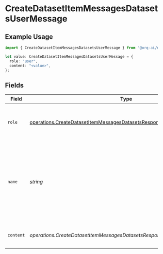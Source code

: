 # CreateDatasetItemMessagesDatasetsUserMessage

## Example Usage

```typescript
import { CreateDatasetItemMessagesDatasetsUserMessage } from "@orq-ai/node/models/operations";

let value: CreateDatasetItemMessagesDatasetsUserMessage = {
  role: "user",
  content: "<value>",
};
```

## Fields

| Field                                                                                                                                                                    | Type                                                                                                                                                                     | Required                                                                                                                                                                 | Description                                                                                                                                                              |
| ------------------------------------------------------------------------------------------------------------------------------------------------------------------------ | ------------------------------------------------------------------------------------------------------------------------------------------------------------------------ | ------------------------------------------------------------------------------------------------------------------------------------------------------------------------ | ------------------------------------------------------------------------------------------------------------------------------------------------------------------------ |
| `role`                                                                                                                                                                   | [operations.CreateDatasetItemMessagesDatasetsResponse200ApplicationJSONRole](../../models/operations/createdatasetitemmessagesdatasetsresponse200applicationjsonrole.md) | :heavy_check_mark:                                                                                                                                                       | The role of the messages author, in this case `user`.                                                                                                                    |
| `name`                                                                                                                                                                   | *string*                                                                                                                                                                 | :heavy_minus_sign:                                                                                                                                                       | An optional name for the participant. Provides the model information to differentiate between participants of the same role.                                             |
| `content`                                                                                                                                                                | *operations.CreateDatasetItemMessagesDatasetsResponseContent*                                                                                                            | :heavy_check_mark:                                                                                                                                                       | The contents of the user message.                                                                                                                                        |